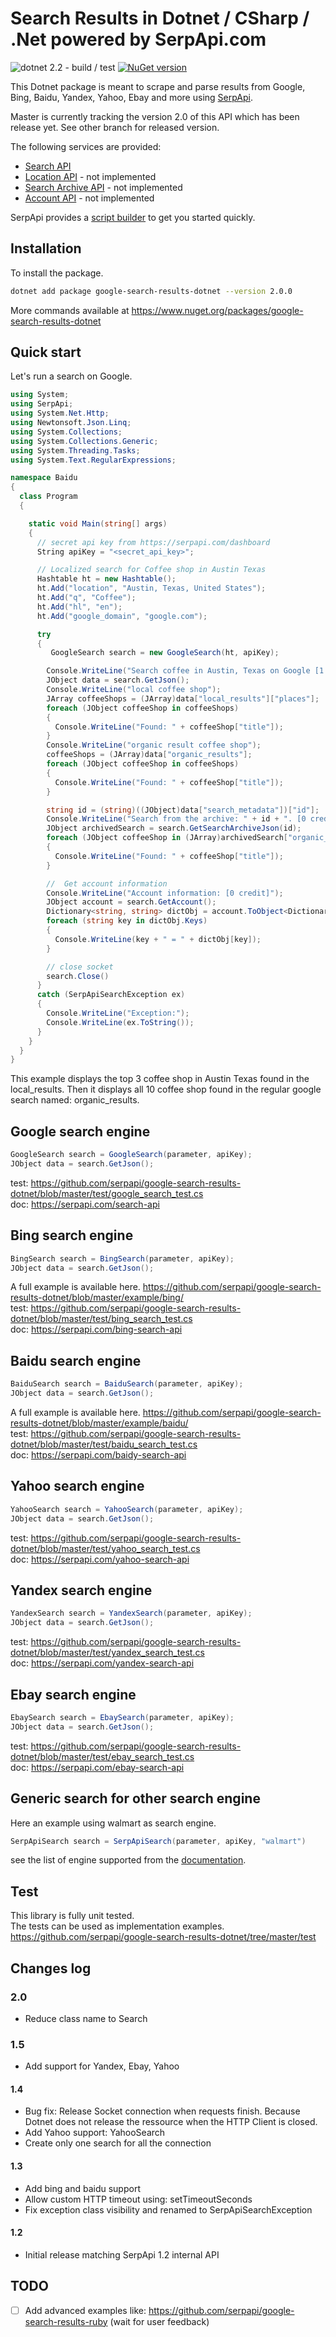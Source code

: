 # Search Results in Dotnet / CSharp / .Net powered by SerpApi.com

![dotnet 2.2 - build / test](https://github.com/serpapi/google-search-results-dotnet/workflows/dotnet%202.2%20-%20build%20/%20test/badge.svg)
[![NuGet version](https://badge.fury.io/nu/google-search-results-dotnet.svg)](https://badge.fury.io/nu/google-search-results-dotnet)

This Dotnet package is meant to scrape and parse results from Google, Bing, Baidu, Yandex, Yahoo, Ebay and more using [SerpApi](https://serpapi.com).

Master is currently tracking the version 2.0 of this API which has been release yet. See other branch for released version.

The following services are provided:
 * [Search API](https://serpapi.com/search-api) 
 * [Location API](https://serpapi.com/locations-api) - not implemented
 * [Search Archive API](https://serpapi.com/search-archive-api)  - not implemented
 * [Account API](https://serpapi.com/account-api) - not implemented

SerpApi provides a [script builder](https://serpapi.com/demo) to get you started quickly.

## Installation

To install the package.
```bash
dotnet add package google-search-results-dotnet --version 2.0.0
```

More commands available at https://www.nuget.org/packages/google-search-results-dotnet

## Quick start 

Let's run a search on Google.

```csharp
using System;
using SerpApi;
using System.Net.Http;
using Newtonsoft.Json.Linq;
using System.Collections;
using System.Collections.Generic;
using System.Threading.Tasks;
using System.Text.RegularExpressions;

namespace Baidu
{
  class Program
  {

    static void Main(string[] args)
    {
      // secret api key from https://serpapi.com/dashboard
      String apiKey = "<secret_api_key>";

      // Localized search for Coffee shop in Austin Texas
      Hashtable ht = new Hashtable();
      ht.Add("location", "Austin, Texas, United States");
      ht.Add("q", "Coffee");
      ht.Add("hl", "en");
      ht.Add("google_domain", "google.com");

      try
      {
         GoogleSearch search = new GoogleSearch(ht, apiKey);

        Console.WriteLine("Search coffee in Austin, Texas on Google [1 credit]");
        JObject data = search.GetJson();
        Console.WriteLine("local coffee shop");
        JArray coffeeShops = (JArray)data["local_results"]["places"];
        foreach (JObject coffeeShop in coffeeShops)
        {
          Console.WriteLine("Found: " + coffeeShop["title"]);
        }
        Console.WriteLine("organic result coffee shop");
        coffeeShops = (JArray)data["organic_results"];
        foreach (JObject coffeeShop in coffeeShops)
        {
          Console.WriteLine("Found: " + coffeeShop["title"]);
        }

        string id = (string)((JObject)data["search_metadata"])["id"];
        Console.WriteLine("Search from the archive: " + id + ". [0 credit]");
        JObject archivedSearch = search.GetSearchArchiveJson(id);
        foreach (JObject coffeeShop in (JArray)archivedSearch["organic_results"])
        {
          Console.WriteLine("Found: " + coffeeShop["title"]);
        }

        //  Get account information
        Console.WriteLine("Account information: [0 credit]");
        JObject account = search.GetAccount();
        Dictionary<string, string> dictObj = account.ToObject<Dictionary<string, string>>();
        foreach (string key in dictObj.Keys)
        {
          Console.WriteLine(key + " = " + dictObj[key]);
        }

        // close socket
        search.Close()
      }
      catch (SerpApiSearchException ex)
      {
        Console.WriteLine("Exception:");
        Console.WriteLine(ex.ToString());
      }
    }
  }
}
```

This example displays the top 3 coffee shop in Austin Texas found in the local_results.
Then it displays all 10 coffee shop found in the regular google search named: organic_results.

## Google search engine
```csharp
GoogleSearch search = GoogleSearch(parameter, apiKey);
JObject data = search.GetJson();
```

test: https://github.com/serpapi/google-search-results-dotnet/blob/master/test/google_search_test.cs  
doc: https://serpapi.com/search-api

## Bing search engine
```csharp
BingSearch search = BingSearch(parameter, apiKey);
JObject data = search.GetJson();
```

A full example is available here.
https://github.com/serpapi/google-search-results-dotnet/blob/master/example/bing/  
test: https://github.com/serpapi/google-search-results-dotnet/blob/master/test/bing_search_test.cs  
doc: https://serpapi.com/bing-search-api


## Baidu search engine
```csharp
BaiduSearch search = BaiduSearch(parameter, apiKey);
JObject data = search.GetJson();
```

A full example is available here.
https://github.com/serpapi/google-search-results-dotnet/blob/master/example/baidu/  
test: https://github.com/serpapi/google-search-results-dotnet/blob/master/test/baidu_search_test.cs  
doc: https://serpapi.com/baidy-search-api

## Yahoo search engine
```csharp
YahooSearch search = YahooSearch(parameter, apiKey);
JObject data = search.GetJson();
```
test: https://github.com/serpapi/google-search-results-dotnet/blob/master/test/yahoo_search_test.cs  
doc: https://serpapi.com/yahoo-search-api  

## Yandex search engine
```csharp
YandexSearch search = YandexSearch(parameter, apiKey);
JObject data = search.GetJson();
```
test: https://github.com/serpapi/google-search-results-dotnet/blob/master/test/yandex_search_test.cs  
doc: https://serpapi.com/yandex-search-api 

## Ebay search engine
```csharp
EbaySearch search = EbaySearch(parameter, apiKey);
JObject data = search.GetJson();
```
test: https://github.com/serpapi/google-search-results-dotnet/blob/master/test/ebay_search_test.cs  
doc: https://serpapi.com/ebay-search-api 

## Generic search for other search engine
Here an example using walmart as search engine.
```csharp
SerpApiSearch search = SerpApiSearch(parameter, apiKey, "walmart")
```
see the list of engine supported from the [documentation](https://serpapi.com/search-api).

## Test
This library is fully unit tested.  
The tests can be used as implementation examples.  
https://github.com/serpapi/google-search-results-dotnet/tree/master/test

## Changes log
### 2.0
 * Reduce class name to <engine>Search 

### 1.5
 * Add support for Yandex, Ebay, Yahoo
  
#### 1.4
 * Bug fix: Release Socket connection when requests finish. 
   Because Dotnet does not release the ressource when the HTTP Client is closed.
 * Add Yahoo support: YahooSearch
 * Create only one search for all the connection
  
#### 1.3 
 * Add bing and baidu support
 * Allow custom HTTP timeout using: setTimeoutSeconds
 * Fix exception class visibility and renamed to SerpApiSearchException

#### 1.2
 * Initial release matching SerpApi 1.2 internal API

TODO
---
 * [ ] Add advanced examples like: https://github.com/serpapi/google-search-results-ruby (wait for user feedback)

